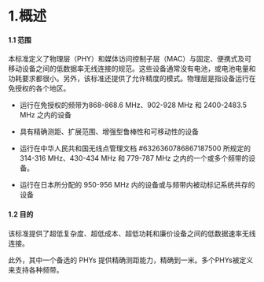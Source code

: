 # 1.概述

#### 1.1 范围

本标准定义了物理层（PHY）和媒体访问控制子层（MAC）与固定、便携式及可移动设备之间的低数据率无线连接的规范。这些设备通常没有电池，或电池电量和功耗要求都很小。另外，该标准还提供了允许精度的模式。物理层是指设备运行在免授权的各个地区。

* 运行在免授权的频带为868-868.6 MHz、902-928 MHz 和 2400-2483.5 MHz 之内的设备
* 具有精确测距、扩展范围、增强型鲁棒性和可移动性的设备

* 运行在中华人民共和国无线点管理文档 \#6326360786867187500 所规定的 314-316 MHz、430-434 MHz 和 779-787 MHz 之内的一个或多个频带的设备。

* 运行在日本所分配的 950-956 MHz 内的设备或与频带内被动标记系统共存的设备

#### 1.2 目的

该标准提供了超低复杂度、超低成本、超低功耗和廉价设备之间的低数据速率无线连接。

此外，其中一个备选的 PHYs 提供精确测距能力，精确到一米。多个PHYs被定义来支持各种频带。


